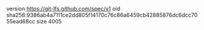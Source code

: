 version https://git-lfs.github.com/spec/v1
oid sha256:9386ab4a7111ce2dd805f14170c76c86a6459cb42885876dc6dcc7055ead68cc
size 4005
